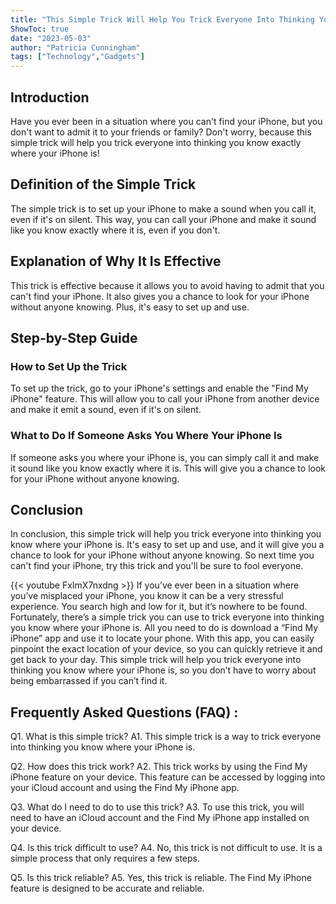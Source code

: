 ```yaml
---
title: "This Simple Trick Will Help You Trick Everyone Into Thinking You Know Where Your iPhone Is!"
ShowToc: true 
date: "2023-05-03"
author: "Patricia Cunningham" 
tags: ["Technology","Gadgets"]
---
```

## Introduction

Have you ever been in a situation where you can't find your iPhone, but you don't want to admit it to your friends or family? Don't worry, because this simple trick will help you trick everyone into thinking you know exactly where your iPhone is!

## Definition of the Simple Trick

The simple trick is to set up your iPhone to make a sound when you call it, even if it's on silent. This way, you can call your iPhone and make it sound like you know exactly where it is, even if you don't.

## Explanation of Why It Is Effective

This trick is effective because it allows you to avoid having to admit that you can't find your iPhone. It also gives you a chance to look for your iPhone without anyone knowing. Plus, it's easy to set up and use.

## Step-by-Step Guide

### How to Set Up the Trick

To set up the trick, go to your iPhone's settings and enable the "Find My iPhone" feature. This will allow you to call your iPhone from another device and make it emit a sound, even if it's on silent.

### What to Do If Someone Asks You Where Your iPhone Is

If someone asks you where your iPhone is, you can simply call it and make it sound like you know exactly where it is. This will give you a chance to look for your iPhone without anyone knowing.

## Conclusion

In conclusion, this simple trick will help you trick everyone into thinking you know where your iPhone is. It's easy to set up and use, and it will give you a chance to look for your iPhone without anyone knowing. So next time you can't find your iPhone, try this trick and you'll be sure to fool everyone.

{{< youtube FxImX7nxdng >}} 
If you’ve ever been in a situation where you’ve misplaced your iPhone, you know it can be a very stressful experience. You search high and low for it, but it’s nowhere to be found. Fortunately, there’s a simple trick you can use to trick everyone into thinking you know where your iPhone is. All you need to do is download a “Find My iPhone” app and use it to locate your phone. With this app, you can easily pinpoint the exact location of your device, so you can quickly retrieve it and get back to your day. This simple trick will help you trick everyone into thinking you know where your iPhone is, so you don’t have to worry about being embarrassed if you can’t find it.

## Frequently Asked Questions (FAQ) :
Q1. What is this simple trick?
A1. This simple trick is a way to trick everyone into thinking you know where your iPhone is.

Q2. How does this trick work?
A2. This trick works by using the Find My iPhone feature on your device. This feature can be accessed by logging into your iCloud account and using the Find My iPhone app.

Q3. What do I need to do to use this trick?
A3. To use this trick, you will need to have an iCloud account and the Find My iPhone app installed on your device.

Q4. Is this trick difficult to use?
A4. No, this trick is not difficult to use. It is a simple process that only requires a few steps.

Q5. Is this trick reliable?
A5. Yes, this trick is reliable. The Find My iPhone feature is designed to be accurate and reliable.


